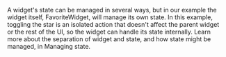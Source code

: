 A widget's state can be managed in several ways,
but in our example the widget itself,
FavoriteWidget, will manage its own state.
In this example, toggling the star is an isolated
action that doesn't affect the parent widget or the rest of
the UI, so the widget can handle its state internally.
Learn more about the separation of widget and state,
and how state might be managed, in Managing state.
